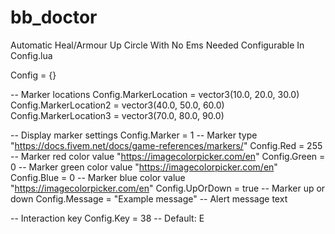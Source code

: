 # bb_doctor
Automatic Heal/Armour Up Circle With No Ems Needed Configurable In Config.lua

Config = {}

-- Marker locations
Config.MarkerLocation = vector3(10.0, 20.0, 30.0)
Config.MarkerLocation2 = vector3(40.0, 50.0, 60.0)
Config.MarkerLocation3 = vector3(70.0, 80.0, 90.0)

-- Display marker settings
Config.Marker = 1 -- Marker type "https://docs.fivem.net/docs/game-references/markers/"
Config.Red = 255 -- Marker red color value "https://imagecolorpicker.com/en"
Config.Green = 0 -- Marker green color value "https://imagecolorpicker.com/en"
Config.Blue = 0 -- Marker blue color value "https://imagecolorpicker.com/en"
Config.UpOrDown = true -- Marker up or down
Config.Message = "Example message" -- Alert message text

-- Interaction key
Config.Key = 38 -- Default: E


